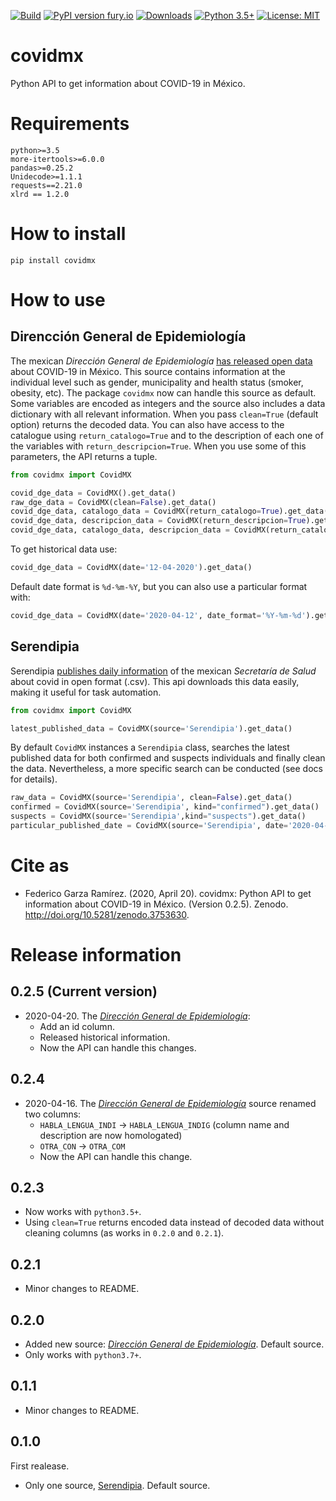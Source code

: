[![Build](https://github.com/FedericoGarza/covidmx/workflows/Python%20package/badge.svg?branch=master)](https://github.com/FedericoGarza/covidmx/tree/master)
[![PyPI version fury.io](https://badge.fury.io/py/covidmx.svg)](https://pypi.python.org/pypi/covidmx/)
[![Downloads](https://pepy.tech/badge/covidmx)](https://pepy.tech/project/covidmx)
[![Python 3.5+](https://img.shields.io/badge/python-3.5+-blue.svg)](https://www.python.org/downloads/release/python-350+/)
[![License: MIT](https://img.shields.io/badge/License-MIT-green.svg)](https://github.com/FedericoGarza/covidmx/blob/master/LICENSE)

# covidmx
Python API to get information about COVID-19 in México.

# Requirements

```
python>=3.5
more-itertools>=6.0.0
pandas>=0.25.2
Unidecode>=1.1.1
requests==2.21.0
xlrd == 1.2.0
```

# How to install

```
pip install covidmx
```

# How to use

## Direncción General de Epidemiología

The mexican *Dirección General de Epidemiología* [has released open data](https://www.gob.mx/salud/documentos/datos-abiertos-152127) about COVID-19 in México. This source contains information at the individual level such as gender, municipality and health status (smoker, obesity, etc). The package `covidmx` now can handle this source as default. Some variables are encoded as integers and the source also includes a data dictionary with all relevant information. When you pass `clean=True` (default option) returns the decoded data. You can also have access to the catalogue using `return_catalogo=True` and to the description of each one of the variables with `return_descripcion=True`. When you use some of this parameters, the API returns a tuple.

```python
from covidmx import CovidMX

covid_dge_data = CovidMX().get_data()
raw_dge_data = CovidMX(clean=False).get_data()
covid_dge_data, catalogo_data = CovidMX(return_catalogo=True).get_data()
covid_dge_data, descripcion_data = CovidMX(return_descripcion=True).get_data()
covid_dge_data, catalogo_data, descripcion_data = CovidMX(return_catalogo=True, return_descripcion=True).get_data()
```

To get historical data use:

```python
covid_dge_data = CovidMX(date='12-04-2020').get_data()
```

Default date format is `%d-%m-%Y`, but you can also use a particular format with:


```python
covid_dge_data = CovidMX(date='2020-04-12', date_format='%Y-%m-%d').get_data()
```


## Serendipia

Serendipia [publishes daily information](https://serendipia.digital/2020/03/datos-abiertos-sobre-casos-de-coronavirus-covid-19-en-mexico/) of the mexican *Secretaría de Salud* about covid in open format (.csv). This api downloads this data easily, making it useful for task automation.

```python
from covidmx import CovidMX

latest_published_data = CovidMX(source='Serendipia').get_data()
```

By default `CovidMX` instances a `Serendipia` class, searches the latest published data for both confirmed and suspects individuals and finally clean the data. Nevertheless, a more specific search can be conducted (see docs for details).

```python
raw_data = CovidMX(source='Serendipia', clean=False).get_data()
confirmed = CovidMX(source='Serendipia', kind="confirmed").get_data()
suspects = CovidMX(source='Serendipia',kind="suspects").get_data()
particular_published_date = CovidMX(source='Serendipia', date='2020-04-10', date_format='%Y-%m-%d').get_data()
```

# Cite as

- Federico Garza Ramírez. (2020, April 20). covidmx: Python API to get information about COVID-19 in México. (Version 0.2.5). Zenodo. http://doi.org/10.5281/zenodo.3753630.


# Release information

## 0.2.5 (Current version)

- 2020-04-20. The [*Dirección General de Epidemiología*](https://www.gob.mx/salud/documentos/datos-abiertos-152127):
  - Add an id column.
  - Released historical information.
  - Now the API can handle this changes.

## 0.2.4

- 2020-04-16. The [*Dirección General de Epidemiología*](https://www.gob.mx/salud/documentos/datos-abiertos-152127) source renamed two columns:
  - `HABLA_LENGUA_INDI` -> `HABLA_LENGUA_INDIG` (column name and description are now homologated)
  - `OTRA_CON` -> `OTRA_COM`
  - Now the API can handle this change.

## 0.2.3

- Now works with `python3.5+`.
- Using `clean=True` returns encoded data instead of decoded data without cleaning columns (as works in `0.2.0` and `0.2.1`).

## 0.2.1

- Minor changes to README.

## 0.2.0

- Added new source: [*Dirección General de Epidemiología*](https://www.gob.mx/salud/documentos/datos-abiertos-152127). Default source.
- Only works with `python3.7+`.

## 0.1.1

- Minor changes to README.

## 0.1.0

First realease.

- Only one source, [Serendipia](https://serendipia.digital/2020/03/datos-abiertos-sobre-casos-de-coronavirus-covid-19-en-mexico/). Default source.
